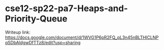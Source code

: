 # cse12-sp22-pa7-Heaps-and-Priority-Queue

Writeup link: https://docs.google.com/document/d/1WVG1P6pR2FQ_pL3n45nBLTHlCLNPqSDbAldgwDfTTz8/edit?usp=sharing
